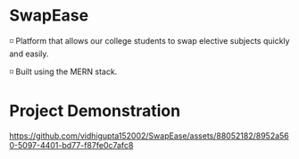 # SwapEase

◽ Platform that allows our college students to swap elective subjects quickly and easily.

◽ Built using the MERN stack.

# Project Demonstration

https://github.com/vidhigupta152002/SwapEase/assets/88052182/8952a560-5097-4401-bd77-f87fe0c7afc8

